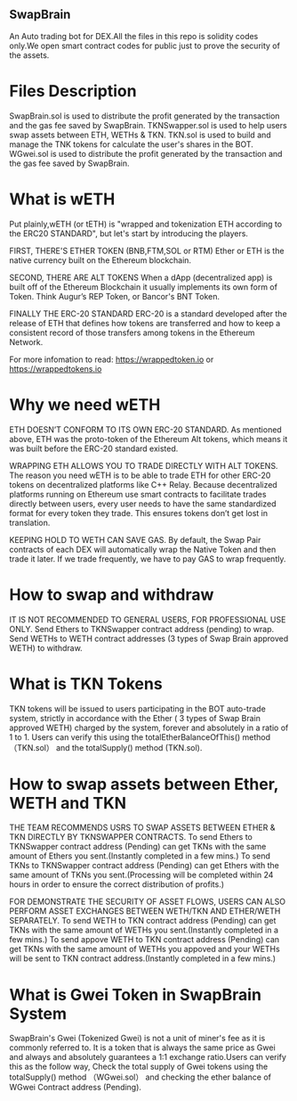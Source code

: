 ## SwapBrain
An Auto trading bot for DEX.All the files in this repo is solidity codes only.We open smart contract codes for public just to prove the security of the assets.

# Files Description

SwapBrain.sol is used to distribute the profit generated by the transaction and the gas fee saved by SwapBrain.
TKNSwapper.sol is used to help users swap assets between ETH, WETHs & TKN.
TKN.sol is used to build and manage the TNK tokens for calculate the user's shares in the BOT. 
WGwei.sol is used to distribute the profit generated by the transaction and the gas fee saved by SwapBrain.

# What is wETH

Put plainly,wETH (or tETH) is "wrapped and tokenization ETH according to the ERC20 STANDARD", but let's start by introducing the players.

FIRST, THERE'S ETHER TOKEN (BNB,FTM,SOL or RTM)
Ether or ETH is the native currency built on the Ethereum blockchain.

SECOND, THERE ARE ALT TOKENS
When a dApp (decentralized app) is built off of the Ethereum Blockchain it usually implements its own form of Token. Think Augur’s REP Token, or Bancor's BNT Token.

FINALLY THE ERC-20 STANDARD
ERC-20 is a standard developed after the release of ETH that defines how tokens are transferred and how to keep a consistent record of those transfers among tokens in the Ethereum Network.

For more infomation to read: https://wrappedtoken.io or https://wrappedtokens.io

# Why we need wETH

ETH DOESN’T CONFORM TO ITS OWN ERC-20 STANDARD.
As mentioned above, ETH was the proto-token of the Ethereum Alt tokens, which means it was built before the ERC-20 standard existed.

WRAPPING ETH ALLOWS YOU TO TRADE DIRECTLY WITH ALT TOKENS.
The reason you need wETH is to be able to trade ETH for other ERC-20 tokens on decentralized platforms like C++ Relay. Because decentralized platforms running on Ethereum use smart contracts to facilitate trades directly between users, every user needs to have the same standardized format for every token they trade. This ensures tokens don’t get lost in translation.

KEEPING HOLD TO WETH CAN SAVE GAS.
By default, the Swap Pair contracts of each DEX will automatically wrap the Native Token and then trade it later. If we trade frequently, we have to pay GAS to wrap frequently.

# How to swap and withdraw
IT IS NOT RECOMMENDED TO GENERAL USERS, FOR PROFESSIONAL USE ONLY.
Send Ethers to TKNSwapper contract address (pending) to wrap.
Send WETHs to WETH contract addresses (3 types of Swap Brain approved WETH) to withdraw.

# What is TKN Tokens

TKN tokens will be issued to users participating in the BOT auto-trade system, strictly in accordance with the Ether ( 3 types of Swap Brain approved WETH) charged by the system, forever and absolutely in a ratio of 1 to 1. Users can verify this using the totalEtherBalanceOfThis() method （TKN.sol） and the totalSupply() method (TKN.sol).

# How to swap assets between Ether, WETH and TKN

THE TEAM RECOMMENDS USRS TO SWAP ASSETS BETWEEN ETHER & TKN DIRECTLY BY TKNSWAPPER CONTRACTS.
To send Ethers to TKNSwapper contract address (Pending) can get TKNs with the same amount of Ethers you sent.(Instantly completed in a few mins.)
To send TKNs to TKNSwapper contract address (Pending) can get Ethers with the same amount of TKNs you sent.(Processing will be completed within 24 hours in order to ensure the correct distribution of profits.)

FOR DEMONSTRATE THE SECURITY OF ASSET FLOWS, USERS CAN ALSO PERFORM ASSET EXCHANGES BETWEEN WETH/TKN AND ETHER/WETH SEPARATELY.
To send WETH to TKN contract address (Pending) can get TKNs with the same amount of WETHs you sent.(Instantly completed in a few mins.)
To send appove WETH to TKN contract address (Pending) can get TKNs with the same amount of WETHs you appoved and your WETHs will be sent to TKN contract address.(Instantly completed in a few mins.)

# What is Gwei Token in SwapBrain System

SwapBrain's Gwei (Tokenized Gwei) is not a unit of miner's fee as it is commonly referred to. It is a token that is always the same price as Gwei and always and absolutely guarantees a 1:1 exchange ratio.Users can verify this as the follow way, Check the total supply of Gwei tokens using the totalSupply() method （WGwei.sol） and checking the ether balance of WGwei Contract address (Pending).


